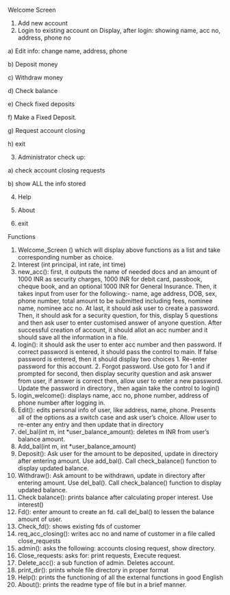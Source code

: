 Welcome Screen
1.	Add new account
2.	Login to existing account
on Display, after login: showing name, acc no, address, phone no

a)	Edit info: change name, address, phone

b)	Deposit money

c)	Withdraw money

d)	Check balance

e)	Check fixed deposits

f)	Make a Fixed Deposit.

g)	Request account closing

h)	exit

3.	Administrator check up:

a) check account closing requests 

b) show ALL the info stored

4.	Help

5.	About

6.	exit


Functions

1.	Welcome_Screen () which will display above functions as a list and take corresponding number as choice.
2.	Interest (int principal, int rate, int time)
3.	new_acc(): first, it outputs the name of needed docs and an amount of 1000 INR as security charges, 1000 INR for debit card, passbook, cheque book, and an optional 1000 INR for General Insurance. Then, it takes input from user for the following:- name, age address, DOB, sex, phone number, total amount to be submitted including fees, nominee name, nominee acc no. At last, it should ask user to create a password. Then, it should ask for a security question, for this, display 5 questions and then ask user to enter customised answer of anyone question. After successful creation of account, it should allot an acc number and it should save all the information in a file.
4.	login(): it should ask the user to enter acc number and then password. If correct password is entered, it should pass the control to main. If false password is entered, then it should display two choices 1. Re-enter password for this account. 2. Forgot password. Use goto for 1 and if prompted for second, then display security question and ask answer from user, if answer is correct then, allow user to enter a new password. Update the password in directory., then again take the control to login()
5.	  login_welcome(): displays name, acc no, phone number, address of phone number after logging in.
6.	Edit(): edits personal info of user, like address, name, phone. Presents all of the options as a switch case and ask user’s choice. Allow user to re-enter any entry and then update that in directory
7.	del_bal(int m, int *user_balance_amount): deletes m INR from user’s  balance amount.
8.	Add_bal(int m, int *user_balance_amount)
9.	Deposit(): Ask user for the amount to be deposited, update in directory after entering amount. Use add_bal(). Call check_balance() function to display updated balance.
10.	Withdraw(): Ask amount to be withdrawn, update in directory after entering amount. Use del_bal(). Call check_balance() function to display updated balance.
11.	Check balance(): prints balance after calculating proper interest. Use interest()
12.	Fd(): enter amount to create an fd. call del_bal() to lessen the balance amount of user. 
13.	Check_fd(): shows existing fds of customer
14.	req_acc_closing(): writes acc no and name of customer in a file called close_requests
15.	admin(): asks the following: accounts closing  request, show directory.
16.	Close_requests: asks for: print requests, Execute request.
17.	Delete_acc(): a sub function of admin. Deletes account.
18.	print_dir(): prints whole file directory in proper format
19.	Help(): prints the functioning of all the external functions in good English
20.	About(): prints the readme type of file but in a brief manner.

